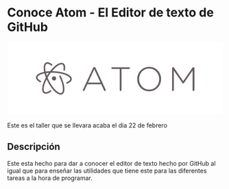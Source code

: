# Conoce Atom - El Editor de texto de GitHub 

![Logo Atom](Images/atom-logo.jpg)

Este es el taller que se llevara acaba el dia 22 de febrero

## Descripción 
Este esta hecho para dar a conocer el editor de texto hecho por GitHub al igual que para enseñar 
las utilidades que tiene este para las diferentes tareas a la hora de programar.
